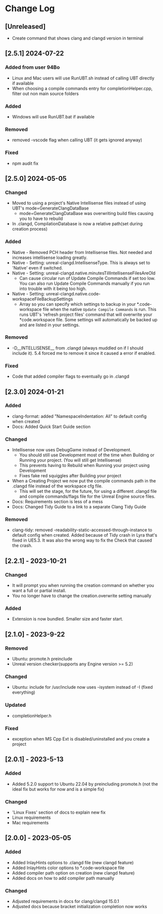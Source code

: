 # Change Log

## [Unreleased]

- Create command that shows clang and clangd version in terminal

## [2.5.1] 2024-07-22 
### Added from user 94Bo
- Linux and Mac users will use RunUBT.sh instead of calling UBT directly if available
- When choosing a compile commands entry for completionHelper.cpp, filter out non main source folders
### Added
- Windows will use RunUBT.bat if available
### Removed
- removed -vscode flag when calling UBT (it gets ignored anyway)
### Fixed
- npm audit fix

## [2.5.0] 2024-05-05
### Changed
- Moved to using a project's Native Intellisense files instead of using UBT's mode=GenerateClangDataBase
    - mode=GenerateClangDataBase was overwriting build files causing you to have to rebuild
- In .clangd, CompilationDatabase is now a relative path(set during creation process)
### Added
- Native - Removed PCH header from Intellisense files. Not needed and increases intellisense loading greatly.
- Native - Setting: unreal-clangd.IntellisenseType. This is always set to 'Native' even if switched.
- Native - Setting: unreal-clangd.native.minutesTillIntellisenseFilesAreOld
    - Can cause circular run of Update Compile Commands if set too low. You can also run Update Compile Commands manually if you run into trouble with it being too high.
- Native - Setting: unreal-clangd.native.code-workspaceFileBackupSettings
    - Array so you can specify which settings to backup in your *.code-workspace file when the native `Update Compile Commands` is run. This runs UBT's 'refresh project files' command that will overwrite your *code.workspace file. Some settings will automatically be backed up and are listed in your settings.
### Removed
- -D\_\_INTELLISENSE\_\_ from .clangd (always muddled on if I should include it). 5.4 forced me to remove it since it caused a error if enabled.
### Fixed
- Code that added compiler flags to eventually go in .clangd

## [2.3.0] 2024-01-21
### Added
- clang-format: added "NamespaceIndentation: All" to default config when created
- Docs: Added Quick Start Guide section
### Changed
- Intellisense now uses DebugGame instead of Development. 
    - You should still use Development most of the time when Building or Running your project. (You will still get Intellisense)
    - This prevents having to Rebuild when Running your project using Development
    - Fixes fake red squiggles after Building your project
- When a Creating Project we now put the compile commands path in the .clangd file instead of the workspace cfg file.
    - This will set the stage, for the future, for using a different .clangd file and compile commands/flags file for the Unreal Engine source files.
- Docs: Requirements section is less of a mess
- Docs: Changed Tidy Guide to a link to a separate Clang Tidy Guide
### Removed
- clang-tidy: removed -readability-static-accessed-through-instance to default config when created. Added because of Tidy crash in Lyra that's fixed in UE5.3. It was also the wrong way to fix the Check that caused the crash.

## [2.2.1] - 2023-10-21
### Changed
- It will prompt you when running the creation command on whether you want a full or partial install.
- You no longer have to change the creation.overwrite setting manually
### Added
- Extension is now bundled. Smaller size and faster start.

## [2.1.0] - 2023-9-22
### Removed
- Ubuntu: promote.h preinclude
- Unreal version checker(supports any Engine version >= 5.2)
### Changed
- Ubuntu: include for /usr/include now uses -isystem instead of -I (fixed everything)
### Updated
- completionHelper.h
### Fixed
- exception when MS Cpp Ext is disabled/uninstalled and you create a project

## [2.0.1] - 2023-5-13
### Added
- Added 5.2.0 support to Ubuntu 22.04 by preincluding promote.h (not the ideal fix but works for now and is a simple fix)
### Changed
- 'Linux Fixes' section of docs to explain new fix
- Linux requirements
- Mac requirements

## [2.0.0] - 2023-05-05
### Added
- Added InlayHints options to .clangd file (new clangd feature)
- Added InlayHints color options to *.code-workspace file
- Added compiler path option on creation (new clangd feature)
- Added docs on how to add compiler path manually
### Changed
- Adjusted requirements in docs for clang/clangd 15.0.1
- Adjusted docs because bracket initialization completion now works

